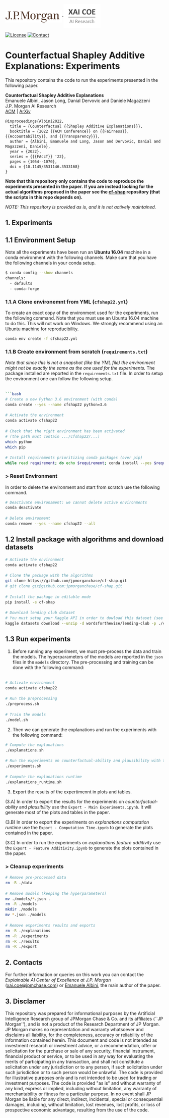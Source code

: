 <a href="https://www.jpmorgan.com/technology/artificial-intelligence">
<img align="middle" src="./assets/jpmorgan-logo.svg" alt="JPMorgan Logo" height="40">
<img align="middle" src="./assets/xai_coe-logo.png" alt="Explainale AI Center of Excellence Logo" height="75">
</a>

[![License](https://img.shields.io/github/license/jpmorganchase/cf-shap-facct22)](https://github.com/jpmorganchase/cf-shap-facct22/blob/master/LICENSE)
[![Contact](https://img.shields.io/badge/contact-Emanuele_Albini-lightgrey)](https://www.emanuelealbini.com)


# Counterfactual Shapley Additive Explanations: Experiments

This repository contains the code to run the experiments presented in the following paper.

**Counterfactual Shapley Additive Explanations**  
Emanuele Albini, Jason Long, Danial Dervovic and Daniele Magazzeni  
J.P. Morgan AI Research  
[ACM](https://dl.acm.org/doi/abs/10.1145/3531146.3533168) | [ArXiv](https://arxiv.org/abs/2110.14270)

```
@inproceedings{Albini2022,
  title = {Counterfactual {{Shapley Additive Explanations}}},
  booktitle = {2022 {{ACM Conference}} on {{Fairness}}, {{Accountability}}, and {{Transparency}}},
  author = {Albini, Emanuele and Long, Jason and Dervovic, Danial and Magazzeni, Daniele},
  year = {2022},
  series = {{{FAccT}} '22},
  pages = {1054--1070},
  doi = {10.1145/3531146.3533168}
}
```

**Note that this repository only contains the code to reproduce the experiments presented in the paper.**
**If you are instead looking for the actual algorithms proposed in the paper see the [cf-shap](https://www.github.com/jpmorganchase/cf-shap) repository (that the scripts in this repo depends on).**

_NOTE: This repository is provided as is, and it is not actively maintained._

## 1. Experiments

## 1.1 Environment Setup

Note all the experiments have been run an **Ubuntu 16.04** machine in a conda environment with the following channels. 
Make sure that you have the following channels in your conda setup.

```bash
$ conda config --show channels
channels:
  - defaults
  - conda-forge
```

### 1.1.A Clone environemnt from YML (`cfshap22.yml`)
To create an exact copy of the environment used for the experiments, run the following command. Note that you must use an Ubuntu 16.04 machine to do this. This will not work on Windows. We strongly recommend using an Ubuntu machine for reproducibility.

```bash
conda env create -f cfshap22.yml
```

### 1.1.B Create environment from scratch (`requirements.txt`)
_Note that since this is not a snapshot (like the YML file) the environment might not be exactly the same as the one used for the experiments._
The package installed are reported in the `requirements.txt` file.  In order to setup the environment one can follow the following setup.

```bash

```bash
# Create a new Python 3.6 environment (with conda)
conda create --yes --name cfshap22 python=3.6

# Activate the environment
conda activate cfshap22

# Check that the right environment has been activated
# (the path must contain .../cfshap22/...)
which python
which pip

# Install requirements prioritizing conda packages (over pip)
while read requirement; do echo $requirement; conda install --yes $requirement || pip install $requirement; done < requirements.txt 
```
### > Reset Environment

In order to delete the environment and start from scratch use the following command.
```bash
# Deactivate environament: we cannot delete active environments
conda deactivate

# Delete environment
conda remove --yes --name cfshap22 --all
```

## 1.2 Install package with algorithms and download datasets

```bash
# Activate the environment
conda activate cfshap22

# Clone the package with the algorithms
git clone https://github.com/jpmorganchase/cf-shap.git
# git clone git@github.com:jpmorganchase/cf-shap.git

# Install the package in editable mode
pip install -e cf-shap

# Download lending club dataset
# You must setup your Kaggle API in order to dowload this dataset (see Kaggle website at https://www.kaggle.com/docs/api)
kaggle datasets download --unzip -d wordsforthewise/lending-club -p ./cf-shap/src/emutils/data/lendingclub
```

## 1.3 Run experiments

1. Before running any experiment, we must pre-process the data and train the models. The hyperparameters of the models are reported in the `json` files in the `models` directory. The pre-processing and training can be done with the following command:
```bash

# Activate environment
conda activate cfshap22

# Run the preprocessing
./preprocess.sh

# Train the models
./model.sh
```

2. Then we can generate the explanations and run the experiments with the following command:
```bash
# Compute the explanations
./explanations.sh

# Run the experiments on counterfactual-ability and plausibility with the induced counterfactuals
./experiments.sh

# Compute the explanations runtime
./explanations_runtime.sh
```

3. Export the results of the expertimennt in plots and tables.

(3.A) In order to export the results for the experiments on _counterfactual-ability_ and _plausibility_ use the `Export - Main Experiments.ipynb`. It will generate most of the plots and tables in the paper.

(3.B) In order to export the experiments on _explanations computation runtime_ use the `Export - Computation Time.ipynb` to generate the plots contained in the paper.

(3.C) In order to run the experiments on _explanations feature additivity_ use the `Export - Feature Additivity.ipynb` to generate the plots contained in the paper.


### > Cleanup experiments

```bash
# Remove pre-processed data
rm -R ./data

# Remove models (keeping the hyperparameters)
mv ./models/*.json .
rm -R ./models
mkdir ./models
mv *.json ./models

# Remove experiments results and exports
rm -R ./explanations
rm -R ./experiments
rm -R ./results
rm -R ./export
```

## 2. Contacts

For further information or queries on this work you can contact the _Explainable AI Center of Excellence at J.P. Morgan_ ([xai.coe@jpmchase.com](mailto:xai.coe@jpmchase.com)) or [Emanuele Albini](https://www.emanuelealbini.com), the main author of the paper.

## 3. Disclamer

This repository was prepared for informational purposes by the Artificial Intelligence Research group of JPMorgan Chase & Co. and its affiliates (``JP Morgan''), and is not a product of the Research Department of JP Morgan. JP Morgan makes no representation and warranty whatsoever and disclaims all liability, for the completeness, accuracy or reliability of the information contained herein. This document and code is not intended as investment research or investment advice, or a recommendation,
offer or solicitation for the purchase or sale of any security, financial instrument, financial product or service, or to be used in any way for evaluating the merits of participating in any transaction, and shall not constitute a solicitation under any jurisdiction or to any person, if such solicitation under such jurisdiction or to such person would be unlawful.
The code is provided for illustrative purposes only and is not intended to be used for trading or investment purposes. The code is provided "as is" and without warranty of any kind, express or implied, including without limitation, any warranty of merchantability or fitness for a particular purpose. In no event shall JP Morgan be liable for any direct, indirect, incidental, special or consequential damages, including, without limitation, lost revenues, lost profits, or loss of prospective economic advantage, resulting from the use of the code.